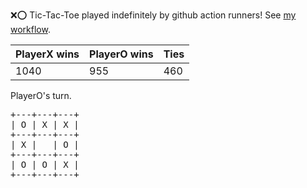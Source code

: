 :x::o: Tic-Tac-Toe played indefinitely by github action runners! See [my workflow](.github/workflows/play.yaml).

|PlayerX wins|PlayerO wins|Ties|
|-|-|-|
|1040|955|460|

PlayerO's turn.

<pre>
+---+---+---+
| O | X | X |
+---+---+---+
| X |   | O |
+---+---+---+
| O | O | X |
+---+---+---+
</pre>
